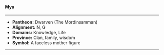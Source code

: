 #### Mya
___

- **Pantheon:** Dwarven (The Mordinsamman)
- **Alignment:** N, G
- **Domains:** Knowledge, Life
- **Province:** Clan, family, wisdom
- **Symbol:** A faceless mother figure
___
